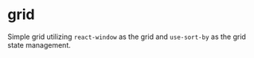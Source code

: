 # grid

Simple grid utilizing `react-window` as the grid and `use-sort-by` as the grid state management.
